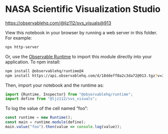 # NASA Scientific Visualization Studio

https://observablehq.com/@ljz112/svs_visuals@913

View this notebook in your browser by running a web server in this folder. For
example:

~~~sh
npx http-server
~~~

Or, use the [Observable Runtime](https://github.com/observablehq/runtime) to
import this module directly into your application. To npm install:

~~~sh
npm install @observablehq/runtime@4
npm install https://api.observablehq.com/d/18ddeff0a2c3da72@913.tgz?v=3
~~~

Then, import your notebook and the runtime as:

~~~js
import {Runtime, Inspector} from "@observablehq/runtime";
import define from "@ljz112/svs_visuals";
~~~

To log the value of the cell named “foo”:

~~~js
const runtime = new Runtime();
const main = runtime.module(define);
main.value("foo").then(value => console.log(value));
~~~
